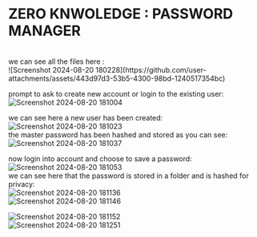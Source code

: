 # ZERO KNWOLEDGE : PASSWORD MANAGER

<br>
we can see all the files here :
<br>
![Screenshot 2024-08-20 180228](https://github.com/user-attachments/assets/443d97d3-53b5-4300-98bd-1240517354bc)
<br>

prompt to ask to create new account or login to the existing user:
<br>
![Screenshot 2024-08-20 181004](https://github.com/user-attachments/assets/6cea162c-1f33-4f2b-bd6f-ffe07ae2fa70)
<br>

we can see here a new user has been created:
<br>
![Screenshot 2024-08-20 181023](https://github.com/user-attachments/assets/8bebc8ca-cb6d-4698-8305-db6e0c071900)
<br>
the master password has been hashed and stored as you can see:
<br>
![Screenshot 2024-08-20 181037](https://github.com/user-attachments/assets/c52e5b94-7cf6-4626-b3eb-ba741760f39d)
<br>

now login into account and choose to save a password:
<br>
![Screenshot 2024-08-20 181053](https://github.com/user-attachments/assets/13f7b646-6447-4adf-b71c-9147a23a3d2c)
<br>
we can see here that the password is stored in a folder and is hashed for privacy:
<br>
![Screenshot 2024-08-20 181136](https://github.com/user-attachments/assets/ad7f41de-c9c9-43b1-b2c7-fcf0e512daaa)
<br>
![Screenshot 2024-08-20 181146](https://github.com/user-attachments/assets/27d64ac6-bab6-4bd8-987e-c499ab0b9b6c)
<br>


![Screenshot 2024-08-20 181152](https://github.com/user-attachments/assets/f5a01c92-1d29-4e34-99e2-ec42bc50f04f)
<br>
![Screenshot 2024-08-20 181251](https://github.com/user-attachments/assets/957bfe8c-c126-4fbb-a322-3c35064f9aff)
